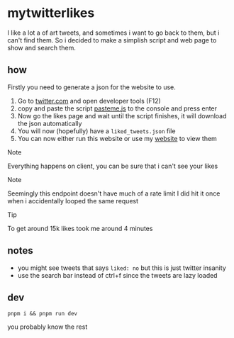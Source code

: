 # mytwitterlikes

I like a lot a of art tweets, and sometimes i want to go back to them, but i can't find them. So i decided to make a simplish script and web page to show and search them.

## how

Firstly you need to generate a json for the website to use.

1. Go to [twitter.com](https://twitter.com) and open developer tools (F12)
2. copy and paste the script [pasteme.js](/pasteme.js) to the console and press enter
3. Now go the likes page and wait until the script finishes, it will download the json automatically
4. You will now (hopefully) have a `liked_tweets.json` file
5. You can now either run this website or use my [website](https://xitterlikes.masterjoona.dev) to view them

> [!NOTE]
> Everything happens on client, you can be sure that i can't see your likes

> [!NOTE]
> Seemingly this endpoint doesn't have much of a rate limit
> I did hit it once when i accidentally looped the same request

> [!TIP]
> To get around 15k likes took me around 4 minutes

## notes

- you might see tweets that says `liked: no` but this is just twitter insanity
- use the search bar instead of ctrl+f since the tweets are lazy loaded

## dev

`pnpm i && pnpm run dev`

you probably know the rest
